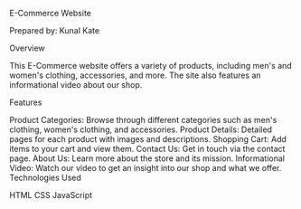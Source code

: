 E-Commerce Website

Prepared by: Kunal Kate

Overview

This E-Commerce website offers a variety of products, including men's and women's clothing, accessories, and more. The site also features an informational video about our shop.

Features

Product Categories: Browse through different categories such as men's clothing, women's clothing, and accessories.
Product Details: Detailed pages for each product with images and descriptions.
Shopping Cart: Add items to your cart and view them.
Contact Us: Get in touch via the contact page.
About Us: Learn more about the store and its mission.
Informational Video: Watch our video to get an insight into our shop and what we offer.
Technologies Used

HTML
CSS
JavaScript